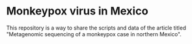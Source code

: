 # Monkeypox virus in Mexico
This repository is a way to share the scripts and data of the article titled "Metagenomic sequencing of a monkeypox case in northern Mexico".
